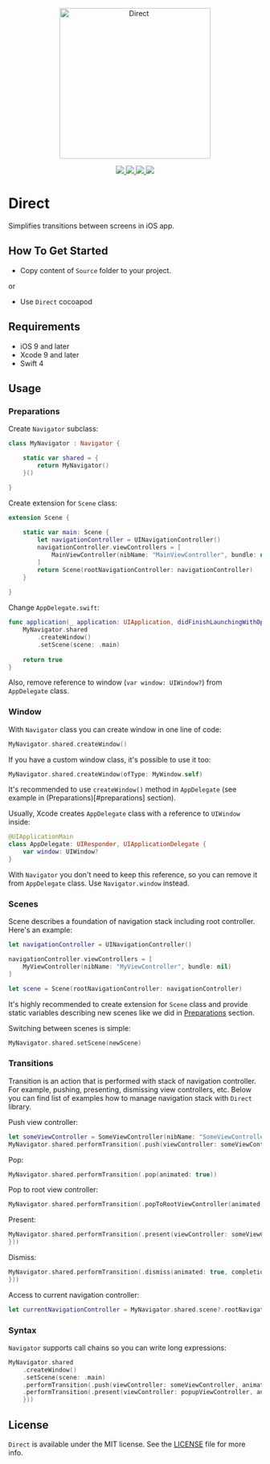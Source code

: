 <p align="center" >
	<img src="/Images/logo_2048_2048.png" alt="Direct" title="Direct" width="300px" height="300px">
</p>

<p align="center">
	<a href="https://swift.org">
		<img src="https://img.shields.io/badge/Swift-4.0-orange.svg?style=flat">
	</a>
	<a href="https://cocoapods.org">
		<img src="https://img.shields.io/cocoapods/v/Direct.svg">
	</a>
	<a href="https://cocoapods.org">
		<img src="https://img.shields.io/cocoapods/dt/Direct.svg">
	</a>
	<a href="https://tldrlegal.com/license/mit-license">
		<img src="https://img.shields.io/badge/License-MIT-blue.svg?style=flat">
	</a>
</p>

# Direct

Simplifies transitions between screens in iOS app.

## How To Get Started

- Copy content of `Source` folder to your project.

or

- Use `Direct` cocoapod

## Requirements

* iOS 9 and later
* Xcode 9 and later
* Swift 4

## Usage

### Preparations

Create `Navigator` subclass:

```swift
class MyNavigator : Navigator {

    static var shared = {
        return MyNavigator()
    }()

}
```

Create extension for `Scene` class:

```swift
extension Scene {
    
    static var main: Scene {
        let navigationController = UINavigationController()
        navigationController.viewControllers = [
            MainViewController(nibName: "MainViewController", bundle: nil)
        ]
        return Scene(rootNavigationController: navigationController)
    }
    
}
```

Change `AppDelegate.swift`:

```swift
func application(_ application: UIApplication, didFinishLaunchingWithOptions launchOptions: [UIApplicationLaunchOptionsKey: Any]?) -> Bool {
    MyNavigator.shared
        .createWindow()
        .setScene(scene: .main)
    
    return true
}
```

Also, remove reference to window (`var window: UIWindow?`) from `AppDelegate` class.

### Window

With `Navigator` class you can create window in one line of code:

```swift
MyNavigator.shared.createWindow()
```

If you have a custom window class, it's possible to use it too:

```swift
MyNavigator.shared.createWindow(ofType: MyWindow.self)
```

It's recommended to use `createWindow()` method in `AppDelegate` (see example in (Preparations)[#preparations] section).

Usually, Xcode creates `AppDelegate` class with a reference to `UIWindow` inside:

```swift
@UIApplicationMain
class AppDelegate: UIResponder, UIApplicationDelegate {
    var window: UIWindow?
}
```

With `Navigator` you don't need to keep this reference, so you can remove it from `AppDelegate` class. Use `Navigator.window` instead.

### Scenes

Scene describes a foundation of navigation stack including root controller. Here's an example:

```swift
let navigationController = UINavigationController()

navigationController.viewControllers = [
    MyViewController(nibName: "MyViewController", bundle: nil)
]

let scene = Scene(rootNavigationController: navigationController)
```

It's highly recommended to create extension for `Scene` class and provide static variables describing new scenes like we did in [Preparations](#preparations) section.

Switching between scenes is simple:

```swift
MyNavigator.shared.setScene(newScene)
```

### Transitions

Transition is an action that is performed with stack of navigation controller. For example, pushing, presenting, dismissing view controllers, etc. Below you can find list of examples how to manage navigation stack with `Direct` library.

Push view controller:

```swift
let someViewController = SomeViewController(nibName: "SomeViewController", bundle: nil)
MyNavigator.shared.performTransition(.push(viewController: someViewController, animated: true))
```

Pop:

```swift
MyNavigator.shared.performTransition(.pop(animated: true))
```

Pop to root view controller:

```swift
MyNavigator.shared.performTransition(.popToRootViewController(animated: true))
```

Present:

```swift
MyNavigator.shared.performTransition(.present(viewController: someViewController, animated: true, completion: {
}))
```

Dismiss:

```swift
MyNavigator.shared.performTransition(.dismiss(animated: true, completion: {
}))
```

Access to current navigation controller:

```swift
let currentNavigationController = MyNavigator.shared.scene?.rootNavigationController
```

### Syntax

`Navigator` supports call chains so you can write long expressions:

```swift
MyNavigator.shared
    .createWindow()
    .setScene(scene: .main)
    .performTransition(.push(viewController: someViewController, animated: false))
    .performTransition(.present(viewController: popupViewController, animated: true, completion: {
    }))
```

## License

`Direct` is available under the MIT license. See the [LICENSE](./LICENSE) file for more info.
